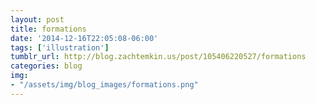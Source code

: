 ```yaml
---
layout: post
title: formations
date: '2014-12-16T22:05:08-06:00'
tags: ['illustration']
tumblr_url: http://blog.zachtemkin.us/post/105406220527/formations
categories: blog
img:
- "/assets/img/blog_images/formations.png" 
---
```

